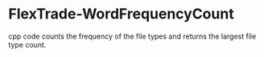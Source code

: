 # FlexTrade-WordFrequencyCount
cpp code counts the frequency of the file types and returns the largest file type count.
